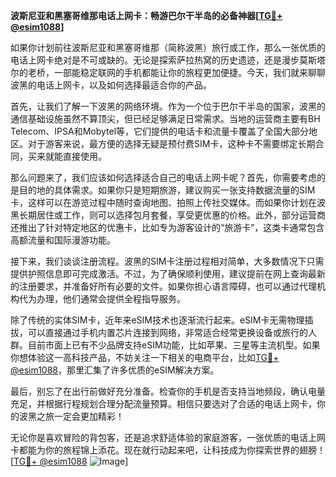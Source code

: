 **波斯尼亚和黑塞哥维那电话上网卡：畅游巴尔干半岛的必备神器[[TG💪+ @esim1088](https://t.me/s/esim1088)]**

如果你计划前往波斯尼亚和黑塞哥维那（简称波黑）旅行或工作，那么一张优质的电话上网卡绝对是不可或缺的。无论是探索萨拉热窝的历史遗迹，还是漫步莫斯塔尔的老桥，一部能稳定联网的手机都能让你的旅程更加便捷。今天，我们就来聊聊波黑的电话上网卡，以及如何选择最适合你的产品。

首先，让我们了解一下波黑的网络环境。作为一个位于巴尔干半岛的国家，波黑的通信基础设施虽然不算顶尖，但已经足够满足日常需求。当地的运营商主要有BH Telecom、IPSA和Mobytel等，它们提供的电话卡和流量卡覆盖了全国大部分地区。对于游客来说，最方便的选择无疑是预付费SIM卡，这种卡不需要绑定长期合同，买来就能直接使用。

那么问题来了，我们应该如何选择适合自己的电话上网卡呢？首先，你需要考虑的是目的地的具体需求。如果你只是短期旅游，建议购买一张支持数据流量的SIM卡，这样可以在游览过程中随时查询地图、拍照上传社交媒体。而如果你计划在波黑长期居住或工作，则可以选择包月套餐，享受更优惠的价格。此外，部分运营商还推出了针对特定地区的优惠卡，比如专为游客设计的“旅游卡”，这类卡通常包含高额流量和国际漫游功能。

接下来，我们谈谈注册流程。波黑的SIM卡注册过程相对简单，大多数情况下只需提供护照信息即可完成激活。不过，为了确保顺利使用，建议提前在网上查询最新的注册要求，并准备好所有必要的文件。如果你担心语言障碍，也可以通过代理机构代为办理，他们通常会提供全程指导服务。

除了传统的实体SIM卡，近年来eSIM技术也逐渐流行起来。eSIM卡无需物理插拔，可以直接通过手机内置芯片连接到网络，非常适合经常更换设备或旅行的人群。目前市面上已有不少品牌支持eSIM功能，比如苹果、三星等主流机型。如果你想体验这一高科技产品，不妨关注一下相关的电商平台，比如[TG💪+ @esim1088](https://t.me/s/esim1088)，那里汇集了许多优质的eSIM解决方案。

最后，别忘了在出行前做好充分准备。检查你的手机是否支持当地频段，确认电量充足，并根据行程规划合理分配流量预算。相信只要选对了合适的电话上网卡，你的波黑之旅一定会更加精彩！

无论你是喜欢冒险的背包客，还是追求舒适体验的家庭游客，一张优质的电话上网卡都能为你的旅程锦上添花。现在就行动起来吧，让科技成为你探索世界的翅膀！[[TG💪+ @esim1088](https://t.me/s/esim1088) ![Image](https://i.postimg.cc/4NQfJmqS/Snipaste-2025-05-13-00-14-12.png)]
